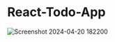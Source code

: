 # React-Todo-App
 
![Screenshot 2024-04-20 182200](https://github.com/sarthakraut16/React-Todo-appp/assets/117756588/e314d275-49f5-4fb8-a262-36e2ec1aa9f5)
